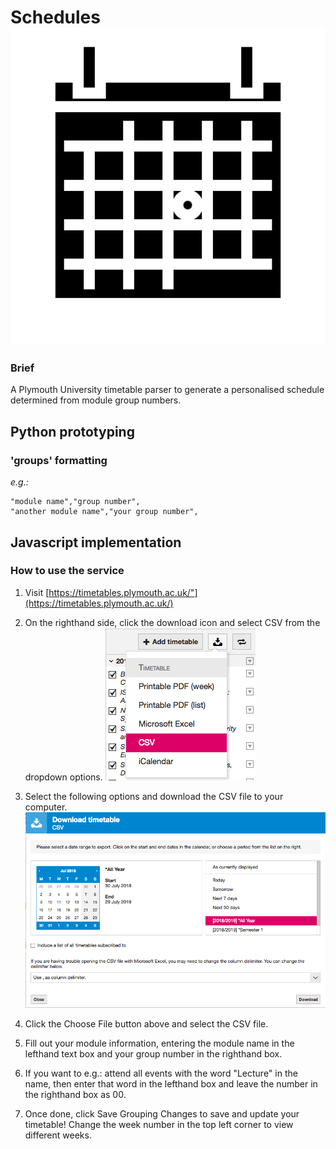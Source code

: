 # Schedules ![logo](resources/favicon.png)

### Brief
A Plymouth University timetable parser to generate a personalised schedule determined from module group numbers.


## Python prototyping

### 'groups' formatting

_e.g.:_ 
```
"module name","group number",
"another module name","your group number",
```

## Javascript implementation

### How to use the service

1. Visit [https://timetables.plymouth.ac.uk/"](https://timetables.plymouth.ac.uk/)

2. On the righthand side, click the download icon and select CSV from the dropdown options.
![selecting CSV download option](resources/help_1.png)

3. Select the following options and download the CSV file to your computer.
![suggested CSV options](resources/help_2.png)

4. Click the Choose File button above and select the CSV file.

5. Fill out your module information, entering the module name in the lefthand text box and your group number in the righthand box.

6. If you want to e.g.: attend all events with the word "Lecture" in the name, then enter that word in the lefthand box and leave the number in the righthand box as 00.

7. Once done, click Save Grouping Changes to save and update your timetable! Change the week number in the top left corner to view different weeks.
